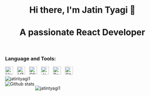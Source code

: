 <h1 align="center">Hi there, I'm Jatin Tyagi 👋</h1>
<h1 align="center">A passionate React Developer</h1>

<br/>

### Language and Tools:

<img align="left" alt="Visual Studio Code" width="26px" src="https://cdn.jsdelivr.net/gh/devicons/devicon/icons/vscode/vscode-original.svg" style="padding-right:10px;" />
<img align="left" alt="HTML5" width="26px" src="https://cdn.jsdelivr.net/gh/devicons/devicon/icons/html5/html5-original.svg" style="padding-right:10px;" />
<img align="left" alt="CSS3" width="26px" src="https://cdn.jsdelivr.net/gh/devicons/devicon/icons/css3/css3-original.svg" style="padding-right:10px;" />
<img align="left" alt="JavaScript" width="26px" src="https://cdn.jsdelivr.net/gh/devicons/devicon/icons/javascript/javascript-original.svg" style="padding-right:10px;" />
<img align="left" alt="React" width="26px" src="https://cdn.jsdelivr.net/gh/devicons/devicon/icons/react/react-original.svg" style="padding-right:10px;" />
<img align="left" alt="Git" width="26px" src="https://cdn.jsdelivr.net/gh/devicons/devicon/icons/git/git-original.svg" style="padding-right:10px;" />

<br/>
<p><img align="left" src="https://github-readme-stats.vercel.app/api/top-langs?username=jatintyagi1&show_icons=true&locale=en&layout=compact" alt="jatintyagi1" /></p> 

<br/>

<img align="left" alt="Github stats" src="https://github-readme-stats.vercel.app/api?username=jatintyagi1&show_icons=true&hide_border=true">

<p><img align="center" src="https://github-readme-streak-stats.herokuapp.com/?user=jatintyagi1&" alt="jatintyagi1" /></p>
<br />



  

  


